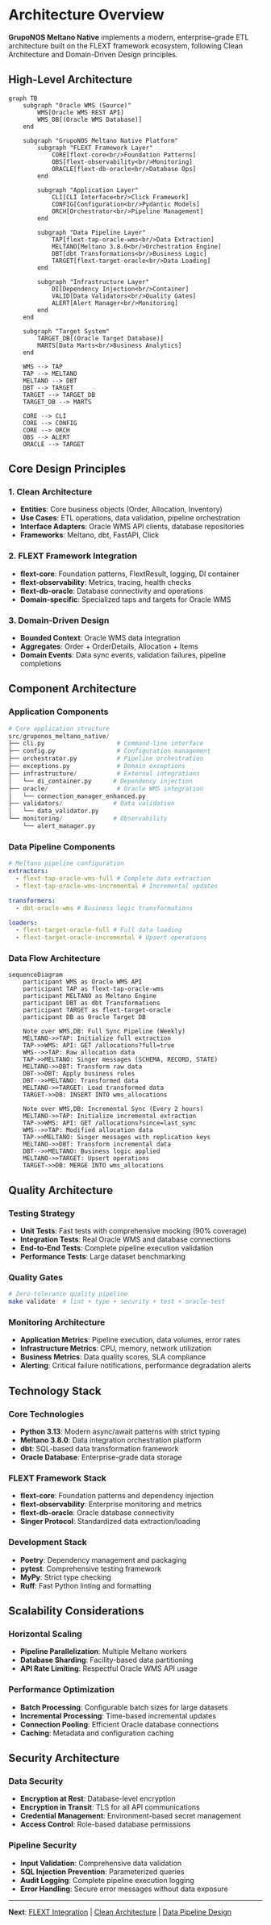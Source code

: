 # Architecture Overview

**GrupoNOS Meltano Native** implements a modern, enterprise-grade ETL architecture built on the FLEXT framework ecosystem, following Clean Architecture and Domain-Driven Design principles.

## High-Level Architecture

```mermaid
graph TB
    subgraph "Oracle WMS (Source)"
        WMS[Oracle WMS REST API]
        WMS_DB[(Oracle WMS Database)]
    end

    subgraph "GrupoNOS Meltano Native Platform"
        subgraph "FLEXT Framework Layer"
            CORE[flext-core<br/>Foundation Patterns]
            OBS[flext-observability<br/>Monitoring]
            ORACLE[flext-db-oracle<br/>Database Ops]
        end

        subgraph "Application Layer"
            CLI[CLI Interface<br/>Click Framework]
            CONFIG[Configuration<br/>Pydantic Models]
            ORCH[Orchestrator<br/>Pipeline Management]
        end

        subgraph "Data Pipeline Layer"
            TAP[flext-tap-oracle-wms<br/>Data Extraction]
            MELTANO[Meltano 3.8.0<br/>Orchestration Engine]
            DBT[dbt Transformations<br/>Business Logic]
            TARGET[flext-target-oracle<br/>Data Loading]
        end

        subgraph "Infrastructure Layer"
            DI[Dependency Injection<br/>Container]
            VALID[Data Validators<br/>Quality Gates]
            ALERT[Alert Manager<br/>Monitoring]
        end
    end

    subgraph "Target System"
        TARGET_DB[(Oracle Target Database)]
        MARTS[Data Marts<br/>Business Analytics]
    end

    WMS --> TAP
    TAP --> MELTANO
    MELTANO --> DBT
    DBT --> TARGET
    TARGET --> TARGET_DB
    TARGET_DB --> MARTS

    CORE --> CLI
    CORE --> CONFIG
    CORE --> ORCH
    OBS --> ALERT
    ORACLE --> TARGET
```

## Core Design Principles

### 1. Clean Architecture

- **Entities**: Core business objects (Order, Allocation, Inventory)
- **Use Cases**: ETL operations, data validation, pipeline orchestration
- **Interface Adapters**: Oracle WMS API clients, database repositories
- **Frameworks**: Meltano, dbt, FastAPI, Click

### 2. FLEXT Framework Integration

- **flext-core**: Foundation patterns, FlextResult, logging, DI container
- **flext-observability**: Metrics, tracing, health checks
- **flext-db-oracle**: Database connectivity and operations
- **Domain-specific**: Specialized taps and targets for Oracle WMS

### 3. Domain-Driven Design

- **Bounded Context**: Oracle WMS data integration
- **Aggregates**: Order + OrderDetails, Allocation + Items
- **Domain Events**: Data sync events, validation failures, pipeline completions

## Component Architecture

### Application Components

```python
# Core application structure
src/gruponos_meltano_native/
├── cli.py                    # Command-line interface
├── config.py                 # Configuration management
├── orchestrator.py           # Pipeline orchestration
├── exceptions.py             # Domain exceptions
├── infrastructure/           # External integrations
│   └── di_container.py      # Dependency injection
├── oracle/                   # Oracle WMS integration
│   └── connection_manager_enhanced.py
├── validators/              # Data validation
│   └── data_validator.py
└── monitoring/              # Observability
    └── alert_manager.py
```

### Data Pipeline Components

```yaml
# Meltano pipeline configuration
extractors:
  - flext-tap-oracle-wms-full # Complete data extraction
  - flext-tap-oracle-wms-incremental # Incremental updates

transformers:
  - dbt-oracle-wms # Business logic transformations

loaders:
  - flext-target-oracle-full # Full data loading
  - flext-target-oracle-incremental # Upsert operations
```

### Data Flow Architecture

```mermaid
sequenceDiagram
    participant WMS as Oracle WMS API
    participant TAP as flext-tap-oracle-wms
    participant MELTANO as Meltano Engine
    participant DBT as dbt Transformations
    participant TARGET as flext-target-oracle
    participant DB as Oracle Target DB

    Note over WMS,DB: Full Sync Pipeline (Weekly)
    MELTANO->>TAP: Initialize full extraction
    TAP->>WMS: API: GET /allocations?full=true
    WMS-->>TAP: Raw allocation data
    TAP->>MELTANO: Singer messages (SCHEMA, RECORD, STATE)
    MELTANO->>DBT: Transform raw data
    DBT->>DBT: Apply business rules
    DBT-->>MELTANO: Transformed data
    MELTANO->>TARGET: Load transformed data
    TARGET->>DB: INSERT INTO wms_allocations

    Note over WMS,DB: Incremental Sync (Every 2 hours)
    MELTANO->>TAP: Initialize incremental extraction
    TAP->>WMS: API: GET /allocations?since=last_sync
    WMS-->>TAP: Modified allocation data
    TAP->>MELTANO: Singer messages with replication keys
    MELTANO->>DBT: Transform incremental data
    DBT-->>MELTANO: Business logic applied
    MELTANO->>TARGET: Upsert operations
    TARGET->>DB: MERGE INTO wms_allocations
```

## Quality Architecture

### Testing Strategy

- **Unit Tests**: Fast tests with comprehensive mocking (90% coverage)
- **Integration Tests**: Real Oracle WMS and database connections
- **End-to-End Tests**: Complete pipeline execution validation
- **Performance Tests**: Large dataset benchmarking

### Quality Gates

```bash
# Zero-tolerance quality pipeline
make validate  # lint + type + security + test + oracle-test
```

### Monitoring Architecture

- **Application Metrics**: Pipeline execution, data volumes, error rates
- **Infrastructure Metrics**: CPU, memory, network utilization
- **Business Metrics**: Data quality scores, SLA compliance
- **Alerting**: Critical failure notifications, performance degradation alerts

## Technology Stack

### Core Technologies

- **Python 3.13**: Modern async/await patterns with strict typing
- **Meltano 3.8.0**: Data integration orchestration platform
- **dbt**: SQL-based data transformation framework
- **Oracle Database**: Enterprise-grade data storage

### FLEXT Framework Stack

- **flext-core**: Foundation patterns and dependency injection
- **flext-observability**: Enterprise monitoring and metrics
- **flext-db-oracle**: Oracle database connectivity
- **Singer Protocol**: Standardized data extraction/loading

### Development Stack

- **Poetry**: Dependency management and packaging
- **pytest**: Comprehensive testing framework
- **MyPy**: Strict type checking
- **Ruff**: Fast Python linting and formatting

## Scalability Considerations

### Horizontal Scaling

- **Pipeline Parallelization**: Multiple Meltano workers
- **Database Sharding**: Facility-based data partitioning
- **API Rate Limiting**: Respectful Oracle WMS API usage

### Performance Optimization

- **Batch Processing**: Configurable batch sizes for large datasets
- **Incremental Processing**: Time-based incremental updates
- **Connection Pooling**: Efficient Oracle database connections
- **Caching**: Metadata and configuration caching

## Security Architecture

### Data Security

- **Encryption at Rest**: Database-level encryption
- **Encryption in Transit**: TLS for all API communications
- **Credential Management**: Environment-based secret management
- **Access Control**: Role-based database permissions

### Pipeline Security

- **Input Validation**: Comprehensive data validation
- **SQL Injection Prevention**: Parameterized queries
- **Audit Logging**: Complete pipeline execution logging
- **Error Handling**: Secure error messages without data exposure

---

**Next**: [FLEXT Integration](flext-integration.md) | [Clean Architecture](clean-architecture.md) | [Data Pipeline Design](data-pipeline.md)
